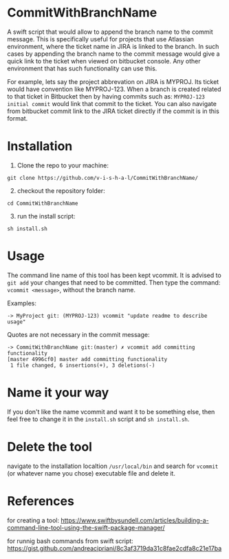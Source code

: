 # CommitWithBranchName
A swift script that would allow to append the branch name to the commit message. This is specifically useful for projects that use Atlassian environment, where the ticket name in JIRA is linked to the branch. In such cases by appending the branch name to the commit message would give a quick link to the ticket when viewed on bitbucket console.
Any other environment that has such functionality can use this.

For example, lets say the project abbrevation on JIRA is MYPROJ. Its ticket would have convention like MYPROJ-123. When a branch is created related to that ticket in Bitbucket then by having commits such as: `MYPROJ-123 initial commit` would link that commit to the ticket. You can also navigate from bitbucket commit link to the JIRA ticket directly if the commit is in this format.

# Installation
1. Clone the repo to your machine:

`git clone https://github.com/v-i-s-h-a-l/CommitWithBranchName/`

2. checkout the repository folder:

`cd CommitWithBranchName`

3. run the install script:

`sh install.sh`


# Usage

The command line name of this tool has been kept vcommit. It is advised to `git add` your changes that need to be committed. Then type the command: `vcommit <message>`, without the branch name.


Examples:

`-> MyProject git: (MYPROJ-123) vcommit "update readme to describe usage"`

Quotes are not necessary in the commit message:
``` 
-> CommitWithBranchName git:(master) ✗ vcommit add committing functionality
[master 4996cf0] master add committing functionality
 1 file changed, 6 insertions(+), 3 deletions(-)
 ```

# Name it your way

If you don't like the name vcommit and want it to be something else, then feel free to change it in the `install.sh` script and `sh install.sh`.

# Delete the tool

navigate to the installation localtion `/usr/local/bin` and search for `vcommit` (or whatever name you chose) executable file and delete it.

# References
for creating a tool: https://www.swiftbysundell.com/articles/building-a-command-line-tool-using-the-swift-package-manager/

for runnig bash commands from swift script: https://gist.github.com/andreacipriani/8c3af3719da31c8fae2cdfa8c21e17ba
